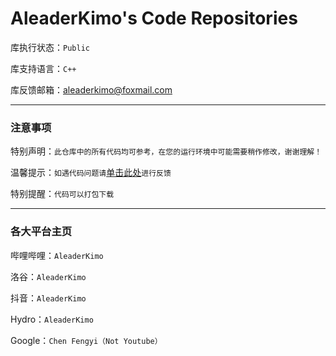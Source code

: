 # AleaderKimo's Code Repositories

库执行状态：`Public`

库支持语言：`C++`

库反馈邮箱：[aleaderkimo@foxmail.com](mailtoaleaderkimo@foxmail.com)

---

### 注意事项

特别声明：`此仓库中的所有代码均可参考，在您的运行环境中可能需要稍作修改，谢谢理解！`

温馨提示：`如遇代码问题请`[单击此处](mailto:aleaderkimo@foxmail.com)`进行反馈`

特别提醒：`代码可以打包下载`

---

### 各大平台主页

哔哩哔哩：`AleaderKimo`

洛谷：`AleaderKimo`

抖音：`AleaderKimo`

Hydro：`AleaderKimo`

Google：`Chen Fengyi（Not Youtube）`
